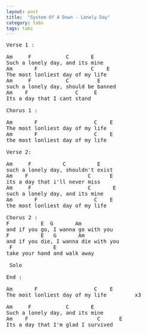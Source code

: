 ```yaml
---
layout: post
title:  "System Of A Down - Lonely Day"
category: tabs
tags: tabs
---
```

<pre>
Verse 1 :

Am     F           C       E
Such a lonely day, and its mine
Am       F                 C    E
The most lonliest day of my life 
Am     F           C         E
such a lonely day, should be banned
Am    F               C     E
Its a day that I cant stand 

Chorus 1 :

Am       F                  C    E
The most lonliest day of my life 
Am       F                  C    E
the most lonliest day of my life 

Verse 2:

Am     F          C          E
such a lonely day, shouldn't exist 
Am    F                   C      E
its a day that i'll never miss 
Am     F                  C       E
such a lonely day, and its mine
Am       F                  C    E
the most lonliest day of my life 

Chorus 2 :
F          E  G       Am
and if you go, I wanna go with you 
F          E   G       Am   
and if you die, I wanna die with you 
 F             E               
take your hand and walk away 

 Solo

End :

Am       F                  C    E
The most lonliest day of my life         x3

Am     F           C       E
Such a lonely day, and its mine 
Am    F                      C      E
Its a day that I'm glad I survived 


</pre>
